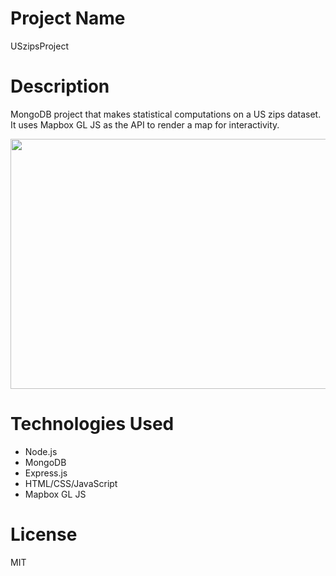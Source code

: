 # Project Name
USzipsProject

# Description
MongoDB project that makes statistical computations on a US zips dataset. It uses Mapbox GL JS as the API to render a map for interactivity.

<p align="center">
  <img width="680" height="400" src="https://github.com/mariandanGit/USzipsProject/assets/64864410/8d2d8550-d5a8-42f3-8055-52da303047f0">
</p>

# Technologies Used
- Node.js
- MongoDB
- Express.js
- HTML/CSS/JavaScript
- Mapbox GL JS

# License
MIT
